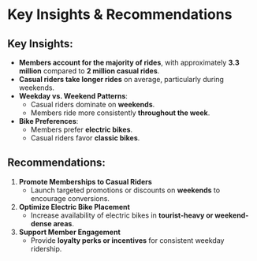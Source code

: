# Key Insights & Recommendations

## Key Insights:
- **Members account for the majority of rides**, with approximately **3.3 million** compared to **2 million casual rides**.
- **Casual riders take longer rides** on average, particularly during weekends.
- **Weekday vs. Weekend Patterns**:
  - Casual riders dominate on **weekends**.
  - Members ride more consistently **throughout the week**.
- **Bike Preferences**:
  - Members prefer **electric bikes**.
  - Casual riders favor **classic bikes**.

## Recommendations:
1. **Promote Memberships to Casual Riders**
   - Launch targeted promotions or discounts on **weekends** to encourage conversions.
2. **Optimize Electric Bike Placement**
   - Increase availability of electric bikes in **tourist-heavy or weekend-dense areas**.
3. **Support Member Engagement**
   - Provide **loyalty perks or incentives** for consistent weekday ridership.
